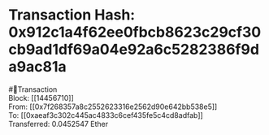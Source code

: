 
Transaction Hash: 0x912c1a4f62ee0fbcb8623c29cf30cb9ad1df69a04e92a6c5282386f9da9ac81a
====================================================================================
  
#💸Transaction  
Block: [[14456710]]  
From: [[0x7f268357a8c2552623316e2562d90e642bb538e5]]  
To: [[0xaeaf3c302c445ac4833c6cef435fe5c4cd8adfab]]  
Transferred: 0.0452547 Ether